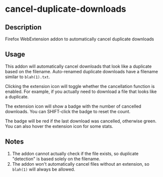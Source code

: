 # cancel-duplicate-downloads

## Description

Firefox WebExtension addon to automatically cancel duplicate downloads

## Usage

This addon will automatically cancel downloads that look like a duplicate based on the filename.
Auto-renamed duplicate downloads have a filename similar to `blah(1).txt`.

Clicking the extension icon will toggle whether the cancellation function is enabled. For example, if you actually need to download a file that looks like a duplicate.

The extension icon will show a badge with the number of cancelled downloads. You can SHIFT-click the badge to reset the count.

The badge will be red if the last download was cancelled, otherwise green. You can also hover the extension icon for some stats.

## Notes

1. The addon cannot actually check if the file exists, so duplicate "detection" is based solely on the filename.
2. The addon won't automatically cancel files without an extension, so `blah(1)` will always be allowed.
